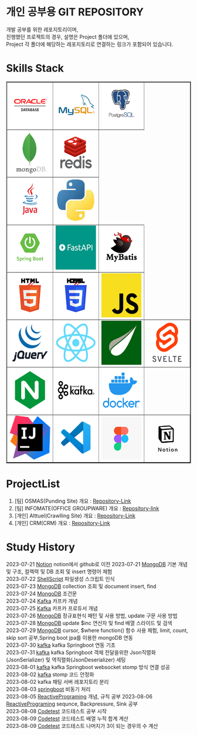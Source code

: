 # 개인 공부용 GIT REPOSITORY

개발 공부를 위한 레포지토리이며,  
진행했던 프로젝트의 경우, 설명은 Project 폴더애 있으며,  
Project 각 폴더에 해당하는 레포지토리로 연결하는 링크가 포함되어 있습니다.



# Skills Stack
<table border=2>
   <tr>
      <td><img src="/Resource/Logo/oracle.jpg" width=120 height=120></td>
      <td><img src="/Resource/Logo/mysql.jpg" width=120 height=120></td>
      <td><img src="/Resource/Logo/postgresql.jpg" width=120 height=120></td>
   </tr>
   <tr>
      <td><img src="/Resource/Logo/mongodb.jpg" width=120 height=120></td>
      <td><img src="/Resource/Logo/redis.jpg" width=120 height=120></td>
   </tr>
   <tr>
      <td><img src="/Resource/Logo/java.jpg" width=120 height=120></td>
      <td><img src="/Resource/Logo/python.jpg" width=120 height=120></td>
   </tr>
   <tr>
      <td><img src="/Resource/Logo/springboot.jpg" width=120 height=120></td>
      <td><img src="/Resource/Logo/fastapi.jpg" width=120 height=120></td>
      <td><img src="/Resource/Logo/mybatis.jpg" width=120 height=120></td>
   </tr>
   <tr>
      <td><img src="/Resource/Logo/html.jpg" width=120 height=120></td>
      <td><img src="/Resource/Logo/css.jpg" width=120 height=120></td>
      <td><img src="/Resource/Logo/js.jpg" width=120 height=120></td>
   </tr>
   <tr>
      <td><img src="/Resource/Logo/jqeury.jpg" width=120 height=120></td>
      <td><img src="/Resource/Logo/react.jpg" width=120 height=120></td>
      <td><img src="/Resource/Logo/Thyemleaf.jpg" width=120 height=120></td>
      <td><img src="/Resource/Logo/svetle.jpg" width=120 height=120></td>
   </tr>
   <tr>
      <td><img src="/Resource/Logo/nginx.jpg" width=120 height=120></td>
      <td><img src="/Resource/Logo/kafka.jpg" width=120 height=120></td>
      <td><img src="/Resource/Logo/docker.jpg" width=120 height=120></td>
   </tr>
   <tr>
      <td><img src="/Resource/Logo/intelij.jpg" width=120 height=120></td>
      <td><img src="/Resource/Logo/vscode.jpg" width=120 height=120></td>
      <td><img src="/Resource/Logo/figma.jpg" width=120 height=120></td>
      <td><img src="/Resource/Logo/notion.jpg" width=120 height=120></td>
   </tr>
</table>

# ProjectList
1. [팀] OSMAS(Punding Site) 개요 : [Repository-Link](./Project/OSMAS/)
2. [팀] INFOMATE(OFFICE GROUPWARE) 개요 : [Repository-link](./Project/INFOMATE/)
3. [개인] Alttuel(Crawlling Site) 개요 : [Repository-Link](./Project/alttuel/)
4. [개인] CRM(CRM) 개요 : [Repository-Link](./Project/CRM/)

# Study History
2023-07-21 [Notion](https://certain-allspice-c69.notion.site/Dev-Study-58e7068499db4c8d8e0dc4250d5d44de?pvs=4) notion에서 github로 이전
2023-07-21 [MongoDB](./DB//NOSQL/MongoDB/) 기본 개념 및 구조, 컬렉력 및 DB 조회 및 insert 명령어 체험  
2023-07-22 [ShellScript](./Langauge/ShellScript/) 파일생성 스크립트 인식  
2023-07-23 [MongoDB](./DB//NOSQL/MongoDB/) collection 조회 및 document insert, find   
2023-07-24 [MongoDB](./DB//NOSQL/MongoDB/) 조건문  
2023-07-24 [Kafka](./Platform/Kafka/) 카프카 개념  
2023-07-25 [Kafka](./Platform/Kafka/) 카프카 프로듀서 개념  
2023-07-26 [MongoDB](./DB//NOSQL/MongoDB/) 정규표현식 패턴 및 사용 방법, update 구문 사용 방법  
2023-07-28 [MongoDB](./DB//NOSQL/MongoDB/) update $inc 연산자 및 find 배열 스라이드 및 검색  
2023-07-29 [MongoDB](./DB//NOSQL/MongoDB/) cursor, $where function() 함수 사용 체험, limit, count, skip sort 공부,Spring boot jpa를 이용한 mongoDB 연동  
2023-07-30 [kafka](./Platform/Kafka/99studyProject/02springboot/init/) kafka Springboot 연동 기초  
2023-07-31 [kafka](./Platform/Kafka/99studyProject/02springboot/init/) kafka Springboot 객체 전달을위한 Json직렬화(JsonSerializer) 및 역직렬화(JsonDeserializer) 세팅  
2023-08-01 [kafka](./Platform/Kafka/99studyProject/02springboot/init/) kafka Springboot websocket stomp 방식 연결 성공  
2023-08-02 [kafka](./Platform/Kafka/99studyProject/02springboot/init/) stomp 코드 안정화  
2023-08-02 kafka 채팅 서버 레포지토리 분리  
2023-08-03 [springboot](./Langauge/Java/Framework/Spring/async/) 비동기 처리  
2023-08-05 [ReactivePrograming](./Langauge/Java/Reactive/) 개념, 규칙 공부 
2023-08-06 [ReactivePrograming](./Langauge/Java/Reactive/) sequnce, Backpressure, Sink 공부  
2023-08-08 [Codetest](./Other/DataStructure/Algolithm/01_list/) 코드테스트 공부 시작  
2023-08-09 [Codetest](./Other/DataStructure/Algolithm/01_list/) 코드테스트 배열 누적 합계 계산  
2023-08-09 [Codetest](./Other/DataStructure/Algolithm/01_list/) 코드테스트 나머지가 3이 되는 경우의 수 계산  


